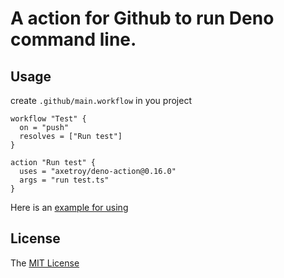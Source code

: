 # A action for Github to run Deno command line.

## Usage

create `.github/main.workflow` in you project

```workflow
workflow "Test" {
  on = "push"
  resolves = ["Run test"]
}

action "Run test" {
  uses = "axetroy/deno-action@0.16.0"
  args = "run test.ts"
}
```

Here is an [example for using](https://github.com/axetroy/deno_math/blob/master/.github/main.workflow)


## License

The [MIT License](https://github.com/axetroy/deno-action/blob/master/LICENSE)
